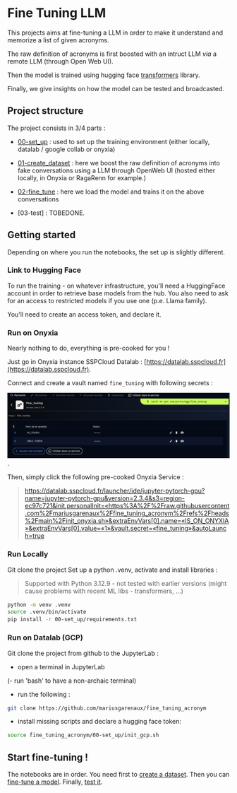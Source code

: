 # Fine Tuning LLM

This projects aims at fine-tuning a LLM in order to make it understand and memorize a list of given acronyms.

The raw definition of acronyms is first boosted with an intruct LLM _via_ a remote LLM (through Open Web UI).

Then the model is trained using hugging face [transformers](https://huggingface.co/docs/transformers/v4.17.0/en/index) library.

Finally, we give insights on how the model can be tested and broadcasted.

## Project structure

The project consists in 3/4 parts :

- [00-set_up](00-set_up) : used to set up the training environment (either locally, datalab / google collab or onyxia)

- [01-create_dataset](01-create_dataset) : here we boost the raw definition of acronyms into fake conversations using a LLM through OpenWeb UI (hosted either locally, in Onyxia or RagaRenn for example.)

- [02-fine_tune](02-fine_tune) : here we load the model and trains it on the above conversations

- [03-test] : TOBEDONE.

## Getting started

Depending on where you run the notebooks, the set up is slightly different.

### Link to Hugging Face

To run the training - on whatever infrastructure, you'll need a HuggingFace account in order to retrieve base models from the hub. You also need to ask for an access to restricted models if you use one (p.e. Llama family).

You'll need to create an access token, and declare it.


### Run on Onyxia

Nearly nothing to do, everything is pre-cooked for you !

Just go in Onyxia instance SSPCloud Datalab : [https://datalab.sspcloud.fr](https://datalab.sspcloud.fr).

Connect and create a vault named `fine_tuning` with following secrets :

![onyxia_vault_ex](00-set_up/onyxia_vault.png).

Then, simply click the following pre-cooked Onyxia Service :

> https://datalab.sspcloud.fr/launcher/ide/jupyter-pytorch-gpu?name=jupyter-pytorch-gpu&version=2.3.4&s3=region-ec97c721&init.personalInit=«https%3A%2F%2Fraw.githubusercontent.com%2Fmariusgarenaux%2Ffine_tuning_acronym%2Frefs%2Fheads%2Fmain%2Finit_onyxia.sh»&extraEnvVars[0].name=«IS_ON_ONYXIA»&extraEnvVars[0].value=«1»&vault.secret=«fine_tuning»&autoLaunch=true

### Run Locally

Git clone the project 
Set up a python .venv, activate and install libraries :

> Supported with Python 3.12.9 - not tested with earlier versions (might cause problems with recent ML libs - transformers, ...)

```bash
python -m venv .venv
source .venv/bin/activate
pip install -r 00-set_up/requirements.txt
```

### Run on Datalab (GCP)

Git clone the project from github to the JupyterLab :

- open a terminal in JupyterLab

(- run 'bash' to have a non-archaic terminal)

- run the following :

```bash
git clone https://github.com/mariusgarenaux/fine_tuning_acronym
```

- install missing scripts and declare a hugging face token:

```bash
source fine_tuning_acronym/00-set_up/init_gcp.sh
```

## Start fine-tuning !

The notebooks are in order. You need first to [create a dataset](01-create_dataset). Then you can [fine-tune a model](02-fine_tune). Finally, [test it](03-test).

